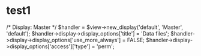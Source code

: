# test1

/* Display: Master */
$handler = $view->new_display('default', 'Master', 'default');
$handler->display->display_options['title'] = 'Data files';
$handler->display->display_options['use_more_always'] = FALSE;
$handler->display->display_options['access']['type'] = 'perm';